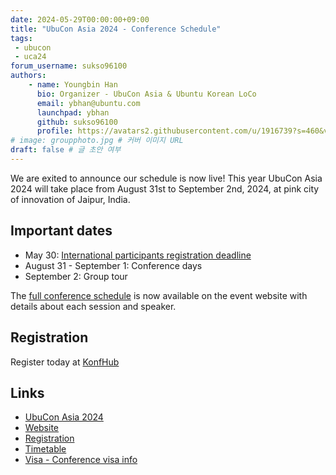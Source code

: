 ```yaml
---
date: 2024-05-29T00:00:00+09:00
title: "UbuCon Asia 2024 - Conference Schedule"
tags:
 - ubucon
 - uca24
forum_username: sukso96100
authors:
    - name: Youngbin Han
      bio: Organizer - UbuCon Asia & Ubuntu Korean LoCo
      email: ybhan@ubuntu.com
      launchpad: ybhan
      github: sukso96100
      profile: https://avatars2.githubusercontent.com/u/1916739?s=460&v=4
# image: groupphoto.jpg # 커버 이미지 URL
draft: false # 글 초안 여부
---
```


We are exited to announce our schedule is now live! This year UbuCon Asia 2024 will take place from August 31st to September 2nd, 2024, at pink city of innovation of Jaipur, India.

## Important dates

- May 30: [International participants registration deadline](https://discourse.ubuntu.com/t/ubucon-asia-2024-international-participants-registration-deadline/45379)
- August 31 - September 1: Conference days
- September 2: Group tour

The [full conference schedule](https://events.canonical.com/event/47/timetable/#20240831) is now available on the event website with details about each session and speaker.

## Registration

Register today at [KonfHub](https://2024.ubucon.asia/register/)

## Links

- [UbuCon Asia 2024](https://discourse.ubuntu.com/t/ubucon-asia-2024/44695)
- [Website](https://2024.ubucon.asia/)
- [Registration](https://konfhub.com/uca)
- [Timetable](https://events.canonical.com/event/47/timetable/)
- [Visa - Conference visa info](https://2024.ubucon.asia/venue-and-travel/visa-process/#conference-visa)
